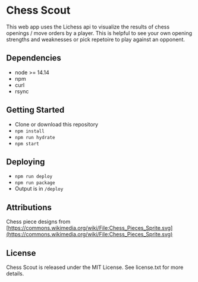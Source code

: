 # Chess Scout

This web app uses the Lichess api to visualize the results of chess openings / move orders by a player. This is helpful to see your own opening strengths and weaknesses or pick repetoire to play against an opponent. 

## Dependencies

* node >= 14.14
* npm
* curl
* rsync

## Getting Started

* Clone or download this repository
* `npm install`
* `npm run hydrate`
* `npm start`

## Deploying

* `npm run deploy`
* `npm run package`
* Output is in `/deploy`

## Attributions

Chess piece designs from [https://commons.wikimedia.org/wiki/File:Chess_Pieces_Sprite.svg](https://commons.wikimedia.org/wiki/File:Chess_Pieces_Sprite.svg)

## License

Chess Scout is released under the MIT License. See license.txt for more details.